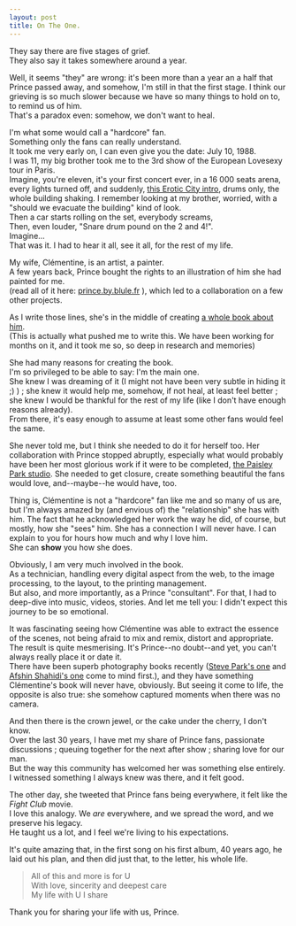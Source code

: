 ```yaml
---
layout: post
title: On The One.
---
```


They say there are five stages of grief.  
They also say it takes somewhere around a year.

Well, it seems "they" are wrong: it's been more than a year an a half that Prince passed away, and somehow, I'm still in that the first stage.
I think our grieving is so much slower because we have so many things to hold on to, to remind us of him.  
That's a paradox even: somehow, we don't want to heal.

I'm what some would call a "hardcore" fan.  
Something only the fans can really understand.  
It took me very early on, I can even give you the date: July 10, 1988.  
I was 11, my big brother took me to the 3rd show of the European Lovesexy tour in Paris.  
Imagine, you're eleven, it's your first concert ever, in a 16 000 seats arena, every lights turned off, and suddenly, [this Erotic City intro](https://www.youtube.com/watch?v=MNHN4WB99f4), drums only, the whole building shaking. I remember looking at my brother, worried, with a "should we evacuate the building" kind of look.  
Then a car starts rolling on the set, everybody screams,  
Then, even louder, "Snare drum pound on the 2 and 4!".  
Imagine...  
That was it. I had to hear it all, see it all, for the rest of my life.  

My wife, Clémentine, is an artist, a painter.  
A few years back, Prince bought the rights to an illustration of him she had painted for me.  
(read all of it here:  [prince.by.blule.fr](https://prince.by.blule.fr) ), which led to a collaboration on a few other projects.

As I write those lines, she's in the middle of creating [a whole book about him](https://on-the.one).  
(This is actually what pushed me to write this. We have been working for months on it, and it took me so, so deep in research and memories)


She had many reasons for creating the book.  
I'm so privileged to be able to say: I'm the main one.  
She knew I was dreaming of it (I might not have been very subtle in hiding it ;) ) ; she knew it would help me, somehow, if not heal, at least feel better ; she knew I would be thankful for the rest of my life (like I don't have enough reasons already).  
From there, it's easy enough to assume at least some other fans would feel the same.

She never told me, but I think she needed to do it for herself too. Her collaboration with Prince stopped abruptly, especially what would probably have been her most glorious work if it were to be completed, [the Paisley Park studio](https://blule.fr/blogs/blablabla/my-sistine-chapel-in-paisley-park). She needed to get closure, create something beautiful the fans would love, and--maybe--he would have, too.

Thing is, Clémentine is not a "hardcore" fan like me and so many of us are, but I'm always amazed by (and envious of) the "relationship" she has with him. The fact that he acknowledged her work the way he did, of course, but mostly, how she "sees" him. She has a connection I will never have. I can explain to you for hours how much and why I love him.  
She can **show** you how she does.


Obviously, I am very much involved in the book.  
As a technician, handling every digital aspect from the web, to the image processing, to the layout, to the printing management.  
But also, and more importantly, as a Prince "consultant". For that, I had to deep-dive into music, videos, stories. And let me tell you: I didn't expect this journey to be so emotional.


It was fascinating seeing how Clémentine was able to extract the essence of the scenes, not being afraid to mix and remix, distort and appropriate.  
The result is quite mesmerising. It's Prince--no doubt--and yet, you can't always really place it or date it.  
There have been superb photography books recently ([Steve Park's one](https://www.amazon.com/Picturing-Prince-Intimate-Steve-Parke/dp/1844039692) and [Afshin Shahidi's one](https://www.amazon.com/Prince-Private-View-Afshin-Shahidi/dp/1250134439/) come to mind first.), and they have something Clémentine's book will never have, obviously. But seeing it come to life, the opposite is also true: she somehow captured moments when there was no camera.

And then there is the crown jewel, or the cake under the cherry, I don't know.  
Over the last 30 years, I have met my share of Prince fans, passionate discussions ; queuing together for the next after show ; sharing love for our man.  
But the way this community has welcomed her was something else entirely.  
I witnessed something I always knew was there, and it felt good.

The other day, she tweeted that Prince fans being everywhere, it felt like the _Fight Club_ movie.  
I love this analogy. We _are_ everywhere, and we spread the word, and we preserve his legacy.  
He taught us a lot, and I feel we're living to his expectations.

It's quite amazing that, in the first song on his first album, 40 years ago, he laid out his plan, and then did just that, to the letter, his whole life.

> All of this and more is for U  
> With love, sincerity and deepest care  
> My life with U I share

Thank you for sharing your life with us, Prince.
